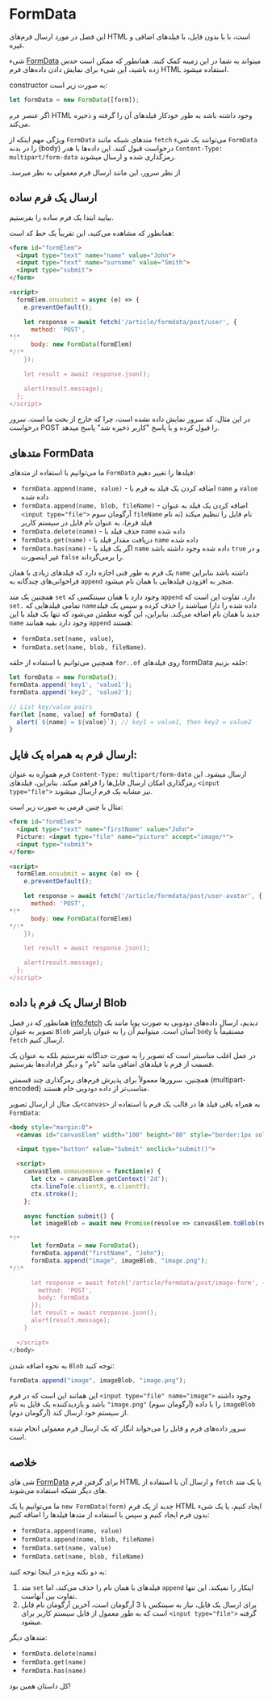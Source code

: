 
# FormData

این فصل در مورد ارسال فرم‌های HTML است، با یا بدون فایل، با فیلدهای اضافی و غیره.

شیء [FormData](https://xhr.spec.whatwg.org/#interface-formdata) میتواند به شما در این زمینه کمک کنند. همانطور که ممکن است حدس زده باشید، این شیء برای نمایش دادن داده‌های فرم HTML استفاده میشود.

constructor به صورت زیر است:
```js
let formData = new FormData([form]);
```

اگر عنصر `فرم` HTML وجود داشته باشد به طور خودکار فیلدهای آن را گرفته و ذخیره می‌کند.

 ویژگی مهم اینکه از `FormData` متدهای شبکه مانند `fetch` می‌توانند یک شیء `FormData` را در بدنه (body) درخواست قبول کنند. این داده‌ها با هدر  `Content-Type: multipart/form-data` رمزگذاری شده و ارسال میشوند.
 
.از نظر سرور، این مانند  ارسال فرم معمولی به نظر میرسد

##  ارسال یک فرم ساده

بیایید ابتدا یک فرم ساده را بفرستیم.

همانطور که مشاهده می‌کنید، این تقریباً یک خط کد است:

```html run autorun
<form id="formElem">
  <input type="text" name="name" value="John">
  <input type="text" name="surname" value="Smith">
  <input type="submit">
</form>

<script>
  formElem.onsubmit = async (e) => {
    e.preventDefault();

    let response = await fetch('/article/formdata/post/user', {
      method: 'POST',
*!*
      body: new FormData(formElem)
*/!*
    });

    let result = await response.json();

    alert(result.message);
  };
</script>
```

در این مثال، کد سرور نمایش داده نشده است، چرا که خارج از بحث ما است. سرور درخواست POST را قبول کرده و با پاسخ "کاربر ذخیره شد" پاسخ میدهد.

## متدهای FormData

ما می‌توانیم با استفاده از متدهای `FormData` فیلدها را تغییر دهیم:

- `formData.append(name, value)` - اضافه کردن یک فیلد به فرم با `name` و `value` داده شده
- `formData.append(name, blob, fileName)` -  اضافه کردن یک فیلد به عنوان  `<input type="file">` آرگومان سوم `fileName` نام فایل را تنظیم میکند (نه نام فیلد فرم)، به عنوان نام فایل در سیستم کاربر
- `formData.delete(name)` - حذف فیلد با `name` داده شده
- `formData.get(name)` - دریافت مقدار فیلد با `name` داده شده
- `formData.has(name)` -   اگر یک فیلد با `name` داده شده وجود داشته باشد `true` و در غیر اینصورت `false` را برمی‌گرداند.

یک فرم به طور فنی اجازه دارد که فیلدهای زیادی با همان `name` داشته باشد بنابراین فراخوانی‌های چندگانه به `append` منجر به افزودن فیلدهایی با همان نام میشود.

همچنین یک متد `set` وجود دارد با همان سینتکسی که `append` دارد. تفاوت این است که `set.` تمامی فیلدهایی که `name`داده شده را دارا میباشند را حذف کرده و سپس یک فیلد جدید با همان نام اضافه می‌کند. بنابراین، این گونه مطمئن می‌شود که تنها یک فیلد با این `name` وجود دارد بقیه همانند `append` هستند:

- `formData.set(name, value)`,
- `formData.set(name, blob, fileName)`.

همچنین می‌توانیم با استفاده از حلقه `for..of` روی فیلدهای formData حلقه بزنیم:

```js run
let formData = new FormData();
formData.append('key1', 'value1');
formData.append('key2', 'value2');

// List key/value pairs
for(let [name, value] of formData) {
  alert(`${name} = ${value}`); // key1 = value1, then key2 = value2
}
```

## ارسال فرم به همراه یک فایل:

فرم همواره به عنوان `Content-Type: multipart/form-data` ارسال میشود. این رمزگذاری امکان ارسال فایل‌ها را فراهم میکند. بنابراین، فیلدهای `<input type="file">` نیز مشابه یک فرم ارسال میشوند.

مثال با چنین فرمی به صورت زیر است:

```html run autorun
<form id="formElem">
  <input type="text" name="firstName" value="John">
  Picture: <input type="file" name="picture" accept="image/*">
  <input type="submit">
</form>

<script>
  formElem.onsubmit = async (e) => {
    e.preventDefault();

    let response = await fetch('/article/formdata/post/user-avatar', {
      method: 'POST',
*!*
      body: new FormData(formElem)
*/!*
    });

    let result = await response.json();

    alert(result.message);
  };
</script>
```

## ارسال یک فرم با داده Blob

همانطور که در فصل <info:fetch> دیدیم، ارسال داده‌های دودویی به صورت پویا مانند یک تصویر به عنوان `Blob` آسان است. میتوانیم آن را به عنوان پارامتر `body` مستقیماً با `fetch` ارسال کنیم.

در عمل اغلب مناسبتر است که تصویر را به صورت جداگانه نفرستیم بلکه به عنوان یک قسمت از فرم با فیلدهای اضافی مانند "نام" و دیگر فراداده‌ها بفرستیم.

همچنین، سرورها معمولاً برای پذیرش فرم‌های رمزگذاری چند قسمتی (multipart-encoded) مناسب‌تر از داده دودویی خام هستند.

یک مثال از ارسال تصویر`<canvas>` به همراه باقی فیلد ها در قالب یک فرم با استفاده از `FormData`:

```html run autorun height="90"
<body style="margin:0">
  <canvas id="canvasElem" width="100" height="80" style="border:1px solid"></canvas>

  <input type="button" value="Submit" onclick="submit()">

  <script>
    canvasElem.onmousemove = function(e) {
      let ctx = canvasElem.getContext('2d');
      ctx.lineTo(e.clientX, e.clientY);
      ctx.stroke();
    };

    async function submit() {
      let imageBlob = await new Promise(resolve => canvasElem.toBlob(resolve, 'image/png'));

*!*
      let formData = new FormData();
      formData.append("firstName", "John");
      formData.append("image", imageBlob, "image.png");
*/!*    

      let response = await fetch('/article/formdata/post/image-form', {
        method: 'POST',
        body: formData
      });
      let result = await response.json();
      alert(result.message);
    }

  </script>
</body>
```

به نحوه اضافه شدن `Blob` توجه کنید:

```js
formData.append("image", imageBlob, "image.png");
```

این همانند این است که در فرم `<input type="file" name="image">` وجود داشته باشد و بازدیدکننده یک فایل به نام `"image.png"` (آرگومان سوم) را با داده `imageBlob` (آرگومان دوم) از سیستم خود ارسال کند.

سرور داده‌های فرم و فایل را می‌خواند انگار که یک ارسال فرم معمولی انجام شده است.

## خلاصه

شی های [FormData](https://xhr.spec.whatwg.org/#interface-formdata) برای گرفتن فرم HTML و ارسال آن با استفاده از `fetch` یا یک متد های دیگر شبکه استفاده می‌شوند.

ما می‌توانیم یا یک `new FormData(form)` جدید از یک فرم HTML ایجاد کنیم، یا یک شیء بدون فرم ایجاد کنیم و سپس با استفاده از متدها فیلدها را اضافه کنیم:

- `formData.append(name, value)`
- `formData.append(name, blob, fileName)`
- `formData.set(name, value)`
- `formData.set(name, blob, fileName)`

به دو نکته ویژه در اینجا توجه کنید:

1.  متد `set` فیلدهای با همان نام را حذف می‌کند، اما `append` اینکار را نمیکند. این تنها تفاوت بین آنهاست.
2. برای ارسال یک فایل، نیاز به سینتکس با 3 آرگومان است، آخرین آرگومان نام فایل است که به طور معمول از فایل سیستم کاربر برای `<input type="file">` گرفته میشود.

متدهای دیگر:

- `formData.delete(name)`
- `formData.get(name)`
- `formData.has(name)`

کل داستان همین بود!
